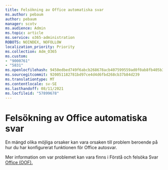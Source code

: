 ```yaml
---
title: Felsökning av Office automatiska svar
ms.author: pebaum
author: pebaum
manager: scotv
ms.audience: Admin
ms.topic: article
ms.service: o365-administration
ROBOTS: NOINDEX, NOFOLLOW
localization_priority: Priority
ms.collection: Adm_O365
ms.custom:
- "9000761"
- "5831"
ms.openlocfilehash: 9450edbed749f6abcb268678acb407599559ad0f0ab8fb405b3f772c2371cdea
ms.sourcegitcommit: 920051182781bd97ce4d4d6fbd268cb37b84d239
ms.translationtype: MT
ms.contentlocale: sv-SE
ms.lasthandoff: 08/11/2021
ms.locfileid: "57899678"
---
```

# <a name="troubleshooting-out-of-office-automatic-replies"></a>Felsökning av Office automatiska svar

En mängd olika möjliga orsaker kan vara orsaken till problem beroende på hur du har konfigurerat funktionen för Office autosvar.

Mer information om var problemet kan vara finns i Förstå och felsöka Svar [Office (OOF).](https://docs.microsoft.com/exchange/troubleshoot/email-delivery/understand-troubleshoot-oof-replies)